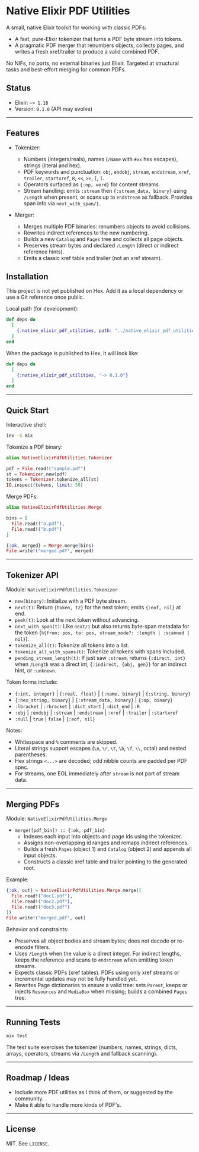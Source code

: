 # Native Elixir PDF Utilities

A small, native Elixir toolkit for working with classic PDFs:

- A fast, pure-Elixir tokenizer that turns a PDF byte stream into tokens.
- A pragmatic PDF merger that renumbers objects, collects pages, and writes a
  fresh xref/trailer to produce a valid combined PDF.

No NIFs, no ports, no external binaries just Elixir. Targeted at structural tasks
and best-effort merging for common PDFs.

## Status

- Elixir: `~> 1.18`
- Version: `0.1.0` (API may evolve)

---

## Features

- Tokenizer:

  - Numbers (integers/reals), names (`/Name` with `#xx` hex escapes), strings (literal and hex).
  - PDF keywords and punctuation: `obj`, `endobj`, `stream`, `endstream`, `xref`, `trailer`,
    `startxref`, `R`, `<<`, `>>`, `[`, `]`.
  - Operators surfaced as `{:op, word}` for content streams.
  - Stream handling: emits `:stream` then `{:stream_data, binary}` using `/Length` when present,
    or scans up to `endstream` as fallback. Provides span info via `next_with_span/1`.
- Merger:

  - Merges multiple PDF binaries: renumbers objects to avoid collisions.
  - Rewrites indirect references to the new numbering.
  - Builds a new `Catalog` and `Pages` tree and collects all page objects.
  - Preserves stream bytes and declared `/Length` (direct or indirect reference hints).
  - Emits a classic xref table and trailer (not an xref stream).

## Installation

This project is not yet published on Hex. Add it as a local dependency or use a
Git reference once public.

Local path (for development):

```elixir
def deps do
  [
    {:native_elixir_pdf_utilities, path: "../native_elixir_pdf_utilities"}
  ]
end
```

When the package is published to Hex, it will look like:

```elixir
def deps do
  [
    {:native_elixir_pdf_utilities, "~> 0.1.0"}
  ]
end
```

---

## Quick Start

Interactive shell:

```bash
iex -S mix
```

Tokenize a PDF binary:

```elixir
alias NativeElixirPdfUtilities.Tokenizer

pdf = File.read!("sample.pdf")
st = Tokenizer.new(pdf)
tokens = Tokenizer.tokenize_all(st)
IO.inspect(tokens, limit: 50)
```

Merge PDFs:

```elixir
alias NativeElixirPdfUtilities.Merge

bins = [
  File.read!("a.pdf"),
  File.read!("b.pdf")
]

{:ok, merged} = Merge.merge(bins)
File.write!("merged.pdf", merged)
```

---

## Tokenizer API

Module: `NativeElixirPdfUtilities.Tokenizer`

- `new(binary)`: Initialize with a PDF byte stream.
- `next(t)`: Return `{token, t2}` for the next token; emits `{:eof, nil}` at end.
- `peek(t)`: Look at the next token without advancing.
- `next_with_span(t)`: Like `next/1` but also returns byte-span metadata for the token
  (`%{from: pos, to: pos, stream_mode?: :length | :scanned | nil}`).
- `tokenize_all(t)`: Tokenize all tokens into a list.
- `tokenize_all_with_spans(t)`: Tokenize all tokens with spans included.
- `pending_stream_length(t)`: If just saw `:stream`, returns `{:direct, int}` when `/Length`
  was a direct int, `{:indirect, {obj, gen}}` for an indirect hint, or `:unknown`.

Token forms include:

- `{:int, integer}` | `{:real, float}` | `{:name, binary}` | `{:string, binary}`
- `{:hex_string, binary}` | `{:stream_data, binary}` | `{:op, binary}`
- `:lbracket` | `:rbracket` | `:dict_start` | `:dict_end` | `:R`
- `:obj` | `:endobj` | `:stream` | `:endstream` | `:xref` | `:trailer` | `:startxref`
- `:null` | `true` | `false` | `{:eof, nil}`

Notes:

- Whitespace and `%` comments are skipped.
- Literal strings support escapes (`\n`, `\r`, `\t`, `\b`, `\f`, `\\`, octal) and nested parentheses.
- Hex strings `<...>` are decoded; odd nibble counts are padded per PDF spec.
- For streams, one EOL immediately after `stream` is not part of stream data.

---

## Merging PDFs

Module: `NativeElixirPdfUtilities.Merge`

- `merge([pdf_bin]) :: {:ok, pdf_bin}`
  - Indexes each input into objects and page ids using the tokenizer.
  - Assigns non-overlapping id ranges and remaps indirect references.
  - Builds a fresh `Pages` (object 1) and `Catalog` (object 2) and appends all input objects.
  - Constructs a classic xref table and trailer pointing to the generated root.

Example:

```elixir
{:ok, out} = NativeElixirPdfUtilities.Merge.merge([
  File.read!("doc1.pdf"),
  File.read!("doc2.pdf"),
  File.read!("doc3.pdf")
])
File.write!("merged.pdf", out)
```

Behavior and constraints:

- Preserves all object bodies and stream bytes; does not decode or re-encode filters.
- Uses `/Length` when the value is a direct integer. For indirect lengths, keeps the reference
  and scans to `endstream` when emitting token streams.
- Expects classic PDFs (xref tables). PDFs using only xref streams or incremental updates
  may not be fully handled yet.
- Rewrites Page dictionaries to ensure a valid tree: sets `Parent`, keeps or injects `Resources`
  and `MediaBox` when missing; builds a combined `Pages` tree.

---

## Running Tests

```bash
mix test
```

The test suite exercises the tokenizer (numbers, names, strings, dicts, arrays,
operators, streams via `/Length` and fallback scanning).

---

## Roadmap / Ideas

- Include more PDF utilities as I think of them, or suggested by the community.
- Make it able to handle more kinds of PDF's.

---

## License

MIT. See `LICENSE`.

